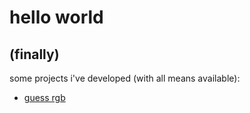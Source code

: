 <!DOCTYPE html>
<html lang="en">
<head>
    <meta charset="UTF-8">
    <meta name="viewport" content="width=device-width, initial-scale=1.0">
    <title>iamkmkz. just playing around with web dev</title>
</head>
<body>
    <h1>hello world</h1>
    <h2>(finally)</h2>
    <p>some projects i've developed (with all means available):</p>
    <ul>
        <li><a href="guessrgb.html">guess rgb</a></li>
    </ul>
</body>
</html>
